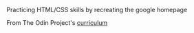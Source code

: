 Practicing HTML/CSS skills by recreating the google homepage

From The Odin Project's [curriculum](http://www.theodinproject.com/courses/web-development-101/lessons/html-css)